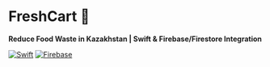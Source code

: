 # FreshCart 🛒  
**Reduce Food Waste in Kazakhstan | Swift & Firebase/Firestore Integration**  

[![Swift](https://img.shields.io/badge/Swift-5.7-orange.svg)](https://swift.org/)
[![Firebase](https://img.shields.io/badge/Firebase-9.0-red.svg)](https://firebase.google.com/)
